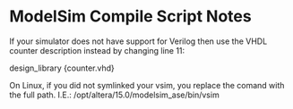 ModelSim Compile Script Notes
=============================

If your simulator does not have support for Verilog then use the VHDL counter description instead by changing line 11:

  design_library {counter.vhd}

On Linux, if you did not symlinked your vsim, you replace the comand with the full path. I.E.: /opt/altera/15.0/modelsim_ase/bin/vsim
